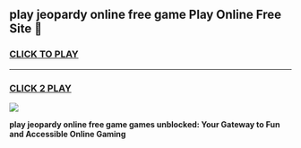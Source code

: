 
## play jeopardy online free game Play Online Free Site 👋
<h3>
<a href="https://download.freeplayer.one?title=play_jeopardy_online_free_game&ref=21F">CLICK TO PLAY</a></h3>
<hr>

<h3>
<a href="https://download.freeplayer.one?title=play_jeopardy_online_free_game&ref=21F">CLICK 2 PLAY</a>
  
</h3>

<a href="https://download.freeplayer.one?title=play_jeopardy_online_free_game&ref=21F"><img src="https://cdnb.artstation.com/p/assets/images/images/032/539/853/original/anto-thomas-button-gif.gif"></a>


**play jeopardy online free game games unblocked: Your Gateway to Fun and Accessible Online Gaming**
